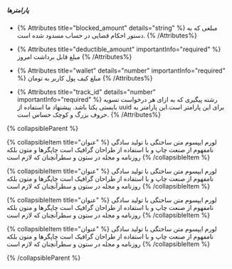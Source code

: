 ##### پارامترها

- {% Attributes title="blocked_amount" details="string" %}
  مبلغی که به دستور احکام قضایی در حساب مسدود شده است.
  {% /Attributes%}

- {% Attributes title="deductible_amount" importantInfo="required" %}
  مبلغ قابل برداشت امروز
  {% /Attributes%}

- {% Attributes title="wallet" details="number" importantInfo="required" %}
  مبلغ کیف پول کاربر به تومان
  {% /Attributes%}

- {% Attributes title="track_id" details="number" importantInfo="required" %}
  رشته پیگیری که به ازای هر درخواست تسویه بایستی یکتا باشد. پیشنهاد ما استفاده از uuid برای این پارامتر است.این پارامتر به حروف بزرگ و کوچک حساس است.
  {% /Attributes%}


{% collapsibleParent %}

{% collapsibleItem title="عنوان" %}
لورم ایپسوم متن ساختگی با تولید سادگی نامفهوم از صنعت چاپ و با استفاده از طراحان گرافیک است چاپگرها و متون بلکه روزنامه و مجله در ستون و سطرآنچنان که لازم است
{% /collapsibleItem %}

{% collapsibleItem title="عنوان" %}
لورم ایپسوم متن ساختگی با تولید سادگی نامفهوم از صنعت چاپ و با استفاده از طراحان گرافیک است چاپگرها و متون بلکه روزنامه و مجله در ستون و سطرآنچنان که لازم است
{% /collapsibleItem %}


{% collapsibleItem title="عنوان" %}
لورم ایپسوم متن ساختگی با تولید سادگی نامفهوم از صنعت چاپ و با استفاده از طراحان گرافیک است چاپگرها و متون بلکه روزنامه و مجله در ستون و سطرآنچنان که لازم است
{% /collapsibleItem %}

{% collapsibleItem title="عنوان" %}
لورم ایپسوم متن ساختگی با تولید سادگی نامفهوم از صنعت چاپ و با استفاده از طراحان گرافیک است چاپگرها و متون بلکه روزنامه و مجله در ستون و سطرآنچنان که لازم است
{% /collapsibleItem %}

{% /collapsibleParent %}


